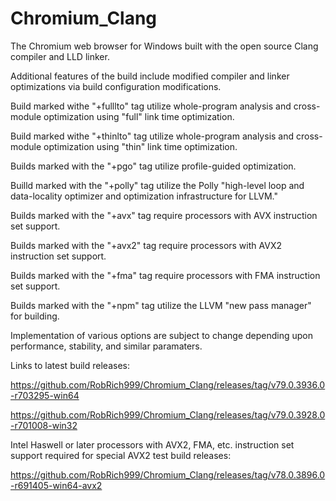 # Chromium_Clang

The Chromium web browser for Windows built with the open source Clang compiler and LLD linker.

Additional features of the build include modified compiler and linker optimizations via build configuration modifications.

Build marked withe "+fulllto" tag utilize whole-program analysis and cross-module optimization using "full" link time optimization.

Build marked withe "+thinlto" tag utilize whole-program analysis and cross-module optimization using "thin" link time optimization.

Builds marked with the "+pgo" tag utilize profile-guided optimization.

Builld marked with the "+polly" tag utilize the Polly "high-level loop and data-locality optimizer and optimization infrastructure for LLVM."

Builds marked with the "+avx" tag require processors with AVX instruction set support.

Builds marked with the "+avx2" tag require processors with AVX2 instruction set support.

Builds marked with the "+fma" tag require processors with FMA instruction set support.

Builds marked with the "+npm" tag utilize the LLVM "new pass manager" for building.

Implementation of various options are subject to change depending upon performance, stability, and similar paramaters.

Links to latest build releases:

https://github.com/RobRich999/Chromium_Clang/releases/tag/v79.0.3936.0-r703295-win64

https://github.com/RobRich999/Chromium_Clang/releases/tag/v79.0.3928.0-r701008-win32

Intel Haswell or later processors with AVX2, FMA, etc. instruction set support required for special AVX2 test build releases:

https://github.com/RobRich999/Chromium_Clang/releases/tag/v78.0.3896.0-r691405-win64-avx2
